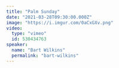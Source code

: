 ```yaml
---
title: "Palm Sunday"
date: "2021-03-28T09:30:00.000Z"
image: "https://i.imgur.com/0aCxGXv.png"
video:
  type: "vimeo"
  id: 530434763
speaker:
  name: "Bart Wilkins"
  permalink: "bart-wilkins"
---
```

